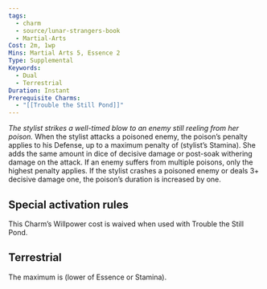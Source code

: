 ```yaml
---
tags:
  - charm
  - source/lunar-strangers-book
  - Martial-Arts
Cost: 2m, 1wp
Mins: Martial Arts 5, Essence 2
Type: Supplemental
Keywords:
  - Dual
  - Terrestrial
Duration: Instant
Prerequisite Charms:
  - "[[Trouble the Still Pond]]"
---
```

*The stylist strikes a well-timed blow to an enemy still reeling from her poison.*
When the stylist attacks a poisoned enemy, the poison’s penalty applies to his Defense, up to a maximum penalty of (stylist’s Stamina). She adds the same amount in dice of decisive damage or post-soak withering damage on the attack. If an enemy suffers from multiple poisons, only the highest penalty applies.
If the stylist crashes a poisoned enemy or deals 3+ decisive damage one, the poison’s duration is increased by one.
## Special activation rules
This Charm’s Willpower cost is waived when used with Trouble the Still Pond.
## Terrestrial
The maximum is (lower of Essence or Stamina).